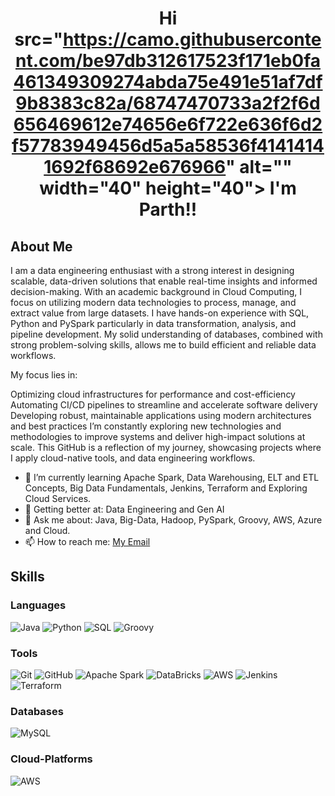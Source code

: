 # <p align='center'>Hi<img> src="https://camo.githubusercontent.com/be97db312617523f171eb0fa461349309274abda75e491e51af7df9b8383c82a/68747470733a2f2f6d656469612e74656e6f722e636f6d2f57783949456d5a5a58536f41414141692f68692e676966" alt="" width="40" height="40"> I'm Parth!!

## About Me

 
I am a data engineering enthusiast with a strong interest in designing scalable, data-driven solutions that enable real-time insights and informed decision-making. With an academic background in Cloud Computing, I focus on utilizing modern data technologies to process, manage, and extract value from large datasets. I have hands-on experience with SQL, Python and PySpark particularly in data transformation, analysis, and pipeline development. My solid understanding of databases, combined with strong problem-solving skills, allows me to build efficient and reliable data workflows.

My focus lies in:

Optimizing cloud infrastructures for performance and cost-efficiency
Automating CI/CD pipelines to streamline and accelerate software delivery
Developing robust, maintainable applications using modern architectures and best practices
I’m constantly exploring new technologies and methodologies to improve systems and deliver high-impact solutions at scale. This GitHub is a reflection of my journey, showcasing projects where I apply cloud-native tools, and data engineering workflows.


- 🔭 I’m currently learning Apache Spark, Data Warehousing, ELT and ETL Concepts, Big Data Fundamentals, Jenkins, Terraform and Exploring Cloud Services.
- 🌱 Getting better at: Data Engineering and Gen AI
- 💬 Ask me about: Java, Big-Data, Hadoop, PySpark, Groovy, AWS, Azure and Cloud.
- 📫 How to reach me: [My Email](mailto:parthsingh1253@gmail.com)

## Skills

### Languages 
![Java](https://img.shields.io/badge/-Java-007396?style=flat&logo=openjdk&logoColor=white)
![Python](https://img.shields.io/badge/-Python-F7DF1E?style=flat&logo=Python&logoColor=black)
![SQL](https://img.shields.io/badge/-SQL-E34F26?style=flat&logo=html5&logoColor=white)
![Groovy](https://img.shields.io/badge/-Groovy-007ACC?style=flat&logo=Groovy&logoColor=white)
 

### Tools
![Git](https://img.shields.io/badge/-Git-F05032?style=flat&logo=git&logoColor=white)
![GitHub](https://img.shields.io/badge/-GitHub-181717?style=flat&logo=github&logoColor=white)
![Apache Spark](https://img.shields.io/badge/-ApacheSpark-2496ED?style=flat&logo=ApacheSpark&logoColor=white)
![DataBricks](https://img.shields.io/badge/-DataBricks-232F3E?style=flat&logo=DataBricks&logoColor=white)
![AWS](https://img.shields.io/badge/-AWS-F7DF1E?style=flat&logo=Python&logoColor=black)
![Jenkins](https://img.shields.io/badge/-Jenkins-232F3E?style=flat&logo=Jenkins&logoColor=white)
![Terraform](https://img.shields.io/badge/-Terraform-232F3E?style=flat&logo=Terraform&logoColor=black)
 

### Databases
![MySQL](https://img.shields.io/badge/-MySQL-4479A1?style=flat&logo=mysql&logoColor=white)

### Cloud-Platforms
![AWS](https://img.shields.io/badge/-AWS-F7DF1E?style=flat&logo=Python&logoColor=black)


 
